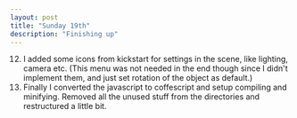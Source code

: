 ```yaml
---
layout: post
title: "Sunday 19th"
description: "Finishing up"
---
```


12. I added some icons from kickstart for settings in the scene, like lighting, camera etc. (This menu was not needed in the end though since I didn't implement them, and just set rotation of the object as default.)
13. Finally I converted the javascript to coffescript and setup compiling and minifying. Removed all the unused stuff from the directories and restructured a little bit.